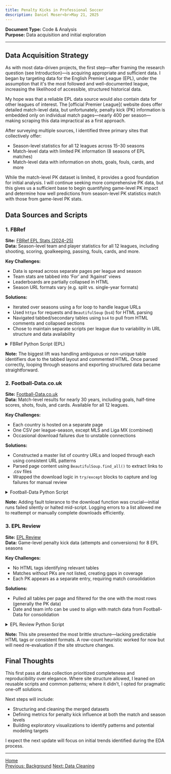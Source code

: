 ```yaml
---
title: Penalty Kicks in Professional Soccer
description: Daniel Moser<br>May 21, 2025
---
```


**Document Type:** Code & Analysis  
**Purpose:** Data acquisition and initial exploration

***

## Data Acquisition Strategy
As with most data-driven projects, the first step—after framing the research question (see Introduction)—is acquiring appropriate and sufficient data. I began by targeting data for the English Premier League (EPL), under the assumption that it's the most followed and well-documented league, increasing the likelihood of accessible, structured historical data.

My hope was that a reliable EPL data source would also contain data for other leagues of interest. The [official Premier League]( website does offer detailed match-level data, but unfortunately, penalty kick (PK) information is embedded only on individual match pages—nearly 400 per season—making scraping this data impractical as a first approach.

After surveying multiple sources, I identified three primary sites that collectively offer:

* Season-level statistics for all 12 leagues across 15–30 seasons
* Match-level data with limited PK information (8 seasons of EPL matches)
* Match-level data with information on shots, goals, fouls, cards, and more

While the match-level PK dataset is limited, it provides a good foundation for initial analysis. I will continue seeking more comprehensive PK data, but this gives us a sufficient base to begin quantifying game-level PK impact and determine how well predictions from season-level PK statistics match with those from game-level PK stats.

## Data Sources and Scripts
### 1. FBRef
**Site:** [FBRef EPL Stats (2024–25)](https://fbref.com/en/comps/9/Premier-League-Stats)  
**Data:** Season-level team and player statistics for all 12 leagues, including shooting, scoring, goalkeeping, passing, fouls, cards, and more.

**Key Challenges:**
* Data is spread across separate pages per league and season
* Team stats are tabbed into ‘For’ and ‘Against’ views
* Leaderboards are partially collapsed in HTML
* Season URL formats vary (e.g. split vs. single-year formats)

**Solutions:**
* Iterated over seasons using a for loop to handle league URLs
* Used `httpx` for requests and `BeautifulSoup` (`bs4`) for HTML parsing
* Navigated tabbed/secondary tables using `bs4` to pull from HTML comments and collapsed sections
* Chose to maintain separate scripts per league due to variability in URL structure and data availability

<details>
  <summary>FBRef Python Script (EPL)</summary>
  
  ```p
  import httpx
  import os
  import pandas as pd
  import time
  from bs4 import BeautifulSoup, Comment
  from collections import defaultdict
  from io import StringIO
  
  def scrape_and_save_fbref_table(url):
      # Standard anti-bot headers
      headers = {
          'User-Agent': 'Mozilla/5.0 (Windows NT 10.0; Win64; x64) AppleWebKit/537.36 (KHTML, like Gecko) Chrome/123.0.0.0 Safari/537.36',
          'Referer': 'https://www.google.com',
          'Accept-Language': 'en-US,en;q=0.9',
      }
  
      grouped_tables = defaultdict(dict)
  
      with httpx.Client(headers=headers) as client:
          r = client.get(url, timeout=10)
          r.raise_for_status()
  
          soup = BeautifulSoup(r.text, 'lxml')
  
          # Capture both visible and commented-out tables
          comments = soup.find_all(string=lambda text: isinstance(text, Comment))
          tables = soup.find_all('table')
          for comment in comments:
              tables += BeautifulSoup(comment, 'lxml').find_all('table')
  
          for table in tables:
              caption = table.find('caption')
              base_title = caption.text.strip() if caption else table.get('id') or 'UnnamedTable'
  
              try:
                  # Read multi-indexed HTML tables
                  df = pd.read_html(StringIO(str(table)), header=[0, 1])[0]
  
                  # Flatten column headers if necessary
                  if isinstance(df.columns, pd.MultiIndex):
                      df.columns = [' '.join(col).strip() for col in df.columns.values]
  
                  # Suffix to differentiate table variants under same title
                  if len(grouped_tables[base_title]) == 0:
                      sub_title = ''
                  elif 'Squad' in base_title:
                      sub_title = '_against'
                  elif 'Table' in base_title:
                      sub_title = '_home_away'
                  else:
                      sub_title = f'_p{len(grouped_tables[base_title]) + 1}'
  
                  grouped_tables[base_title][sub_title] = df
                  print(f'✅ Parsed: {base_title}{sub_title} ({len(df)} rows)')
  
              except Exception as e:
                  print(f'❌ Skipped {base_title}: {e}')
  
      # Output path uses the global `yr` from calling context
      output_dir = f'premier_league_tables_{yr}'
      os.makedirs(output_dir, exist_ok=True)
  
      # Save to CSV with sanitized, length-limited filenames
      for base_title, sub_tables in grouped_tables.items():
          safe_base = ''.join(c if c.isalnum() else '_' for c in base_title)[:50]
          for sub_title, df in sub_tables.items():
              safe_sub = ''.join(c if c.isalnum() else '_' for c in sub_title)[:30]
              csv_path = os.path.join(output_dir, f'{safe_base}{safe_sub}.csv')
              df.to_csv(csv_path, index=False)
              print(f'📄 Saved CSV: {csv_path}')
  
  
  # Year range: Premier League history from 1888 to 2025
  # 1888 was the inception of the English football league system
  # Premier League came into existence in 1992
  # Due to the World Wars, the league was not active from 1915-1918 or 1939-1945
  start_years = list(range(1888, 1915)) + list(range(1919, 1939)) + list(range(1946, 2026))
  seasons = [str(yr) + '-' + str(yr + 1) for yr in start_years]
  
  # Season-specific stats page
  base_url = 'https://fbref.com/en/comps/9/{0}/{0}-Premier-League-Stats'
  
  # Sequential scrape with throttling to avoid rate-limiting
  for yr in seasons:
      url = base_url.format(yr)
      print(f'🔍 Scraping: {url}')
      scrape_and_save_fbref_table(url)
      time.sleep(5)
  
  print('✅ Completed All Seasons')
  ```
</details>

**Note:** The biggest lift was handling ambiguous or non-unique table identifiers due to the tabbed layout and commented HTML. Once parsed correctly, looping through seasons and exporting structured data became straightforward.

### 2. Football-Data.co.uk
**Site:** [Football-Data.co.uk](https://www.football-data.co.uk/englandm.php)  
**Data:** Match-level results for nearly 30 years, including goals, half-time scores, shots, fouls, and cards. Available for all 12 leagues.

**Key Challenges:**
* Each country is hosted on a separate page
* One CSV per league-season, except MLS and Liga MX (combined)
* Occasional download failures due to unstable connections

**Solutions:**
* Constructed a master list of country URLs and looped through each using consistent URL patterns
* Parsed page content using `BeautifulSoup.find_all()` to extract links to .csv files
* Wrapped the download logic in `try/except` blocks to capture and log failures for manual review

<details>
  <summary>Football-Data Python Script</summary>
  
  ```p
  import requests 
  from bs4 import BeautifulSoup 
  
  ''' 
  With 32 seasons of data for each of the 10 European league (US and Mexico
  have only a single combined .csv file), manually downloading them would be
  extremely tedious. This script is to automate that process.
  '''
  
  # Base URL for the site; all pages use the same structure with only the
  # name of the country changed
  base_url = 'https://www.football-data.co.uk/{0}m.php'
  
  # List of league pages to iterate through
  league_pages = ['england',
                  'france',
                  'germany',
                  'italy',
                  'spain']
  
  failed_downloads = [] ## null list to hold failed links for manual clean-up later
  
  def get_csv_links(url): 
      
      # create response object 
      r = requests.get(url, timeout = 30) 
      
      # create beautiful-soup object 
      soup = BeautifulSoup(r.content,'html5lib') 
      
      # find all links on web-page 
      links = soup.find_all('a') 
  
      # filter the link sending with .csv 
      csv_links = ['https://www.football-data.co.uk/' + link['href'] for link in links if link['href'].endswith('csv')] 
  
      return csv_links 
  
  
  def download_csv_links(csv_links):
  
      for link in csv_links: 
  
          # iterate through all links in csv_links         
          # obtain filename by splitting url and getting 
          # last 2 strings
          try:
              league = (link.split('/')[-1]).split('.')[-2]   ## Isolate league code
              season = link.split('/')[-2]                    ## Isolate season code
              file_name = league + '_' + season + '.csv'      ## Name file with league & season
  
              print( 'Downloading file:%s'%file_name) 
              
              # create response object 
              r = requests.get(link, timeout = 30) 
              
              # download started 
              with open(file_name, 'wb') as f:
                  f.write(r.content) 
              
              print('%s downloaded!'%file_name )
          except:
              print('!! Failed to download %s!!'%file_name )
              failed_downloads.append(link)
  
      print ('csv files completed for country')
      return
  
  
  for country in league_pages:
      # getting all csv links
      url = base_url.format(country)
      csv_links = get_csv_links(url)
  
      # download all csv files
      download_csv_links(csv_links)
  
  print(failed_downloads)
  ```
</details>

**Note:** Adding fault tolerance to the download function was crucial—initial runs failed silently or halted mid-script. Logging errors to a list allowed me to reattempt or manually complete downloads efficiently.

### 3. EPL Review
**Site:** [EPL Review](https://www.eplreview.com/statistics-penalty_epl2019-20.htm)  
**Data:** Game-level penalty kick data (attempts and conversions) for 8 EPL seasons

**Key Challenges:**
* No HTML tags identifying relevant tables
* Matches without PKs are not listed, creating gaps in coverage
* Each PK appears as a separate entry, requiring match consolidation

**Solutions:**
* Pulled all tables per page and filtered for the one with the most rows (generally the PK data)
* Date and team info can be used to align with match data from Football-Data for consolidation

<details>
  <summary>EPL Review Python Script</summary>

  ```p
  import pandas as pd
  import requests
  from bs4 import BeautifulSoup
  
  base_url = 'https://www.eplreview.com/statistics-penalty_epl20{0}.htm'
  
  for yr in range(12,20):
      season = str(yr) + '-' + str(yr + 1)
      url = base_url.format(season)
      
      response = requests.get(url)
      response.raise_for_status()
  
      soup = BeautifulSoup(response.text, 'html.parser')
      tables = soup.find_all('table')
  
      # Select the largest table (the main data table)
      main_table = max(tables, key=lambda t: len(t.find_all('tr')))
  
      rows = main_table.find_all('tr')
  
      # Extract header from the first row — no <th> tags, only <td>
      header = [cell.get_text(strip=True) for cell in rows[0].find_all('td')]
  
      # Extract data from remaining rows
      data = []
      for row in rows[1:]:
          cols = [col.get_text(strip=True) for col in row.find_all('td')]
          # Only include rows that have the same number of columns as header
          if len(cols) == len(header):
              data.append(cols)
  
      # Create DataFrame
      df = pd.DataFrame(data, columns=header)
  
      # Save to CSV
      csv_filename = 'epl_penalty_stats_20' + season + '.csv'
      df.to_csv(csv_filename, index=False)
  
      print(f'✅ Data successfully saved to: {csv_filename}')
  
  print('✅ Seasons complete!')
  ```
</details>

**Note:** This site presented the most brittle structure—lacking predictable HTML tags or consistent formats. A row-count heuristic worked for now but will need re-evaluation if the site structure changes.

## Final Thoughts
This first pass at data collection prioritized completeness and reproducibility over elegance. Where site structure allowed, I leaned on reusable scripts and common patterns; where it didn’t, I opted for pragmatic one-off solutions.

Next steps will include:
* Structuring and cleaning the merged datasets
* Defining metrics for penalty kick influence at both the match and season levels
* Building exploratory visualizations to identify patterns and potential modeling targets

I expect the next update will focus on initial trends identified during the EDA process.

***

[Home](/penaltykicks)  
[Previous: Background](background.md)
[Next: Data Cleaning](data_cleaning.md)
